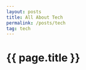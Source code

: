 ```yaml
---
layout: posts
title: All About Tech
permalink: /posts/tech
tag: tech
---
```


<h1>{{ page.title }}</h1>
